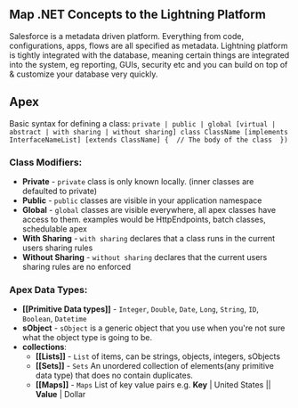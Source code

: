 
## Map .NET Concepts to the Lightning Platform

Salesforce is a metadata driven platform. Everything from code, configurations, apps, flows are all specified as metadata. Lightning platform is tightly integrated with the database, meaning certain things are integrated into the system, eg reporting, GUIs, security etc and you can build on top of & customize your database very quickly.

## Apex
Basic syntax for defining a class:
	```
	private | public | global
	[virtual | abstract | with sharing | without sharing]
	class ClassName [implements InterfaceNameList] [extends ClassName]
	{ 
		// The body of the class 
	})
	```
### Class Modifiers:
- **Private** - `private` class is only known locally. (inner classes are defaulted to private)
- **Public** - `public` classes are visible in your application namespace
- **Global** - `global` classes are visible everywhere, all apex classes have access to them. examples would be HttpEndpoints, batch classes, schedulable apex
- **With Sharing** - `with sharing` declares that a class runs in the current users sharing rules
- **Without Sharing** - `without sharing` declares that the current users sharing rules are no enforced
### Apex Data Types:
- **[[Primitive Data types]]** - `Integer`, `Double`, `Date`, `Long`, `String`, `ID`, `Boolean`, `Datetime`
- **sObject** - `sObject` is a generic object that you use when you're not sure what the object type is going to be.
- **collections**:
	- **[[Lists]]**  - `List` of items, can be strings, objects, integers, sObjects
	- **[[Sets]]** - `Sets` An unordered collection of elements(any primitive data type) that does no contain duplicates. 
	- **[[Maps]]** - `Maps` List of key value pairs e.g. **Key** | United States || **Value** | Dollar





